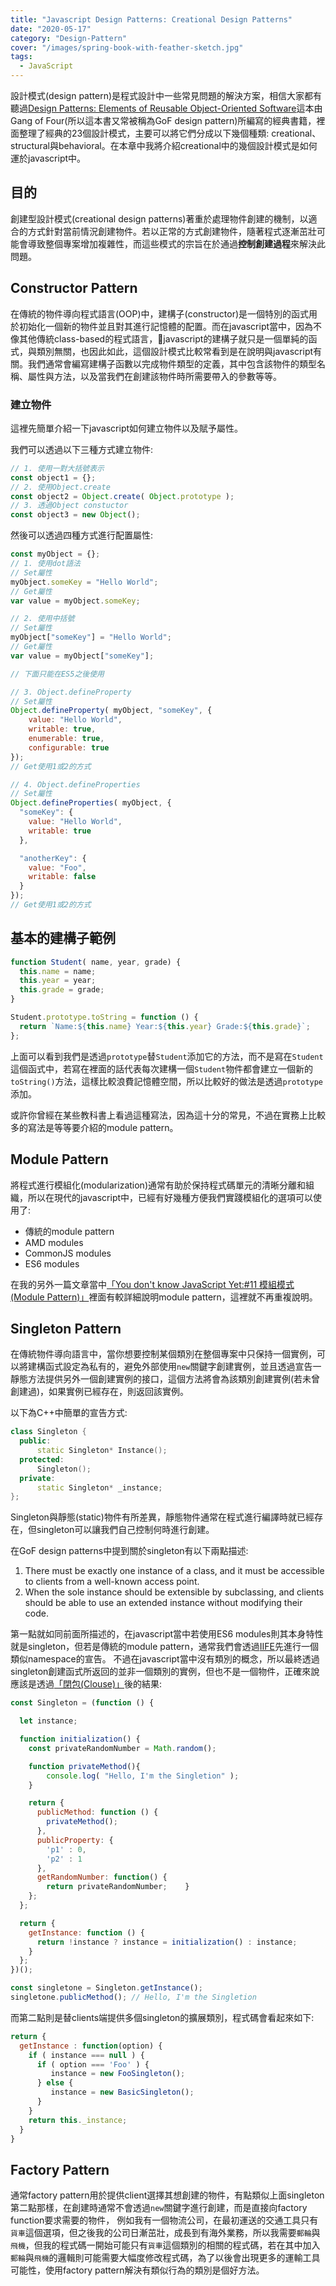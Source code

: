 ```yaml
---
title: "Javascript Design Patterns: Creational Design Patterns"
date: "2020-05-17"
category: "Design-Pattern"
cover: "/images/spring-book-with-feather-sketch.jpg"
tags:
  - JavaScript
---
```


設計模式(design pattern)是程式設計中一些常見問題的解決方案，相信大家都有聽過[Design Patterns: Elements of Reusable Object-Oriented Software](https://en.wikipedia.org/wiki/Design_Patterns)這本由Gang of Four(所以這本書又常被稱為GoF design pattern)所編寫的經典書籍，裡面整理了經典的23個設計模式，主要可以將它們分成以下幾個種類: creational、structural與behavioral。在本章中我將介紹creational中的幾個設計模式是如何運於javascript中。

## 目的

創建型設計模式(creational design patterns)著重於處理物件創建的機制，以適合的方式針對當前情況創建物件。若以正常的方式創建物件，隨著程式逐漸茁壯可能會導致整個專案增加複雜性，而這些模式的宗旨在於通過**控制創建過程**來解決此問題。

## Constructor Pattern

在傳統的物件導向程式語言(OOP)中，建構子(constructor)是一個特別的函式用於初始化一個新的物件並且對其進行記憶體的配置。而在javascript當中，因為不像其他傳統class-based的程式語言，javascript的建構子就只是一個單純的函式，與類別無關，也因此如此，這個設計模式比較常看到是在說明與javascript有關。我們通常會編寫建構子函數以完成物件類型的定義，其中包含該物件的類型名稱、屬性與方法，以及當我們在創建該物件時所需要帶入的參數等等。

### 建立物件

這裡先簡單介紹一下javascript如何建立物件以及賦予屬性。

我們可以透過以下三種方式建立物件:

```javascript
// 1. 使用一對大括號表示
const object1 = {};
// 2. 使用Object.create
const object2 = Object.create( Object.prototype );
// 3. 透過Object constuctor
const object3 = new Object();
```

然後可以透過四種方式進行配置屬性:

```javascript
const myObject = {};
// 1. 使用dot語法
// Set屬性
myObject.someKey = "Hello World";
// Get屬性
var value = myObject.someKey;

// 2. 使用中括號
// Set屬性
myObject["someKey"] = "Hello World";
// Get屬性
var value = myObject["someKey"];

// 下面只能在ES5之後使用

// 3. Object.defineProperty
// Set屬性
Object.defineProperty( myObject, "someKey", {
    value: "Hello World",
    writable: true,
    enumerable: true,
    configurable: true
});
// Get使用1或2的方式

// 4. Object.defineProperties
// Set屬性
Object.defineProperties( myObject, {
  "someKey": {
    value: "Hello World",
    writable: true
  },

  "anotherKey": {
    value: "Foo",
    writable: false
  }
});
// Get使用1或2的方式
```

## 基本的建構子範例

```javascript
function Student( name, year, grade) {
  this.name = name;
  this.year = year;
  this.grade = grade;
}

Student.prototype.toString = function () {
  return `Name:${this.name} Year:${this.year} Grade:${this.grade}`;
};
```

上面可以看到我們是透過`prototype`替`Student`添加它的方法，而不是寫在`Student`這個函式中，若寫在裡面的話代表每次建構一個`Student`物件都會建立一個新的`toString()`方法，這樣比較浪費記憶體空間，所以比較好的做法是透過`prototype`添加。

或許你曾經在某些教科書上看過這種寫法，因為這十分的常見，不過在實務上比較多的寫法是等等要介紹的module pattern。

## Module Pattern

將程式進行模組化(modularization)通常有助於保持程式碼單元的清晰分離和組織，所以在現代的javascript中，已經有好幾種方便我們實踐模組化的選項可以使用了:

- 傳統的module pattern
- AMD modules
- CommonJS modules
- ES6 modules

在我的另外一篇文章當中[「You don't know JavaScript Yet:#11 模組模式(Module Pattern)」](/archives/2020-03-21-you-dont-know-js-yet-11)裡面有較詳細說明module pattern，這裡就不再重複說明。

## Singleton Pattern

在傳統物件導向語言中，當你想要控制某個類別在整個專案中只保持一個實例，可以將建構函式設定為私有的，避免外部使用`new`關鍵字創建實例，並且透過宣告一靜態方法提供另外一個創建實例的接口，這個方法將會為該類別創建實例(若未曾創建過)，如果實例已經存在，則返回該實例。

以下為C++中簡單的宣告方式:

```cpp
class Singleton {
  public:
      static Singleton* Instance();
  protected:
      Singleton();
  private:
      static Singleton* _instance;
};
```

Singleton與靜態(static)物件有所差異，靜態物件通常在程式進行編譯時就已經存在，但singleton可以讓我們自己控制何時進行創建。

在GoF design patterns中提到關於singleton有以下兩點描述:

1. There must be exactly one instance of a class, and it must be accessible to clients from a well-known access point.
2. When the sole instance should be extensible by subclassing, and clients should be able to use an extended instance without modifying their code.

第一點就如同前面所描述的，在javascript當中若使用ES6 modules則其本身特性就是singleton，但若是傳統的module pattern，通常我們會透過[IIFE](/archives/2020-03-12-you-dont-know-js-yet-9#immediately-invoked-functions-expressionsiife)先進行一個類似namespace的宣告。
不過在javascript當中沒有類別的概念，所以最終透過singleton創建函式所返回的並非一個類別的實例，但也不是一個物件，正確來說應該是透過[「閉包(Clouse)」](/archives/2020-03-16-you-dont-know-js-yet-10)後的結果:

```javascript
const Singleton = (function () {

  let instance;

  function initialization() {
    const privateRandomNumber = Math.random();

    function privateMethod(){
        console.log( "Hello, I'm the Singletion" );
    }

    return {
      publicMethod: function () {
        privateMethod();
      },
      publicProperty: {
        'p1' : 0,
        'p2' : 1
      },
      getRandomNumber: function() {
        return privateRandomNumber;    }
    };
  };

  return {
    getInstance: function () {
      return !instance ? instance = initialization() : instance;
    }
  };
})();

const singletone = Singleton.getInstance();
singletone.publicMethod(); // Hello, I'm the Singletion
```

而第二點則是替clients端提供多個singleton的擴展類別，程式碼會看起來如下:

```javascript
return {
  getInstance : function(option) {
    if ( instance === null ) {
      if ( option === 'Foo' ) {
         instance = new FooSingleton();
      } else {
         instance = new BasicSingleton();
      }
    }
    return this._instance;
  }
}
```

## Factory Pattern

通常factory pattern用於提供client選擇其想創建的物件，有點類似上面singleton第二點那樣，在創建時通常不會透過`new`關鍵字進行創建，而是直接向factory function要求需要的物件，
例如我有一個物流公司，在最初運送的交通工具只有`貨車`這個選項，但之後我的公司日漸茁壯，成長到有海外業務，所以我需要`郵輪`與`飛機`，但我的程式碼一開始可能只有`貨車`這個類別的相關的程式碼，若在其中加入`郵輪`與`飛機`的邏輯則可能需要大幅度修改程式碼，為了以後會出現更多的運輸工具可能性，使用factory pattern解決有類似行為的類別是個好方法。

